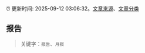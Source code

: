 :alarm_clock: 更新时间: 2025-09-12 03:06:32。[文章来源](/README.md)、[文章分类](/TAGS.md)

## 报告


> 关键字：`报告`、`月报`




